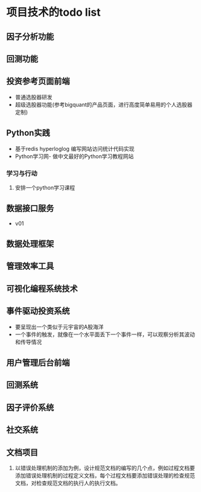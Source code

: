 # 项目技术的todo list

## 因子分析功能

## 回测功能

## 投资参考页面前端

- 普通选股器研发
- 超级选股器功能(参考bigquant的产品页面，进行高度简单易用的个人选股器定制)

## Python实践

- 基于redis hyperloglog 编写网站访问统计代码实现
- Python学习网- 做中文最好的Python学习教程网站

### 学习与行动

1. 安排一个python学习课程

## 数据接口服务

- v01

## 数据处理框架

## 管理效率工具

## 可视化编程系统技术

## 事件驱动投资系统

- 要呈现出一个类似于元宇宙的A股海洋
- 一个事件的触发，就像在一个水平面丢下一个事件一样，可以观察分析其波动和传导情况


## 用户管理后台前端

## 回测系统

## 因子评价系统

## 社交系统

## 文档项目

1. 以错误处理机制的添加为例，设计规范文档的编写的几个点，例如过程文档要添加错误处理机制的过程定义文档，每个过程文档要添加错误处理的检查规范文档，对检查规范文档的执行人的执行文档。

